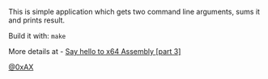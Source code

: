 This is simple application which gets two command line arguments, sums it and prints result.

Build it with: `make`

More details at - [Say hello to x64 Assembly [part 3]](https://github.com/0xAX/asm/blob/master/content/asm_3.md)

[@0xAX](https://x.com/0xAX)


